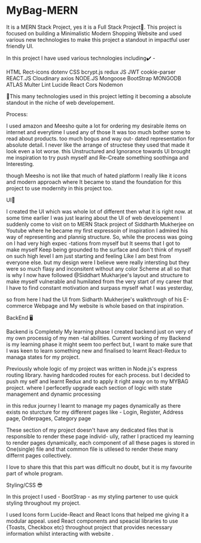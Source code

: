 # MyBag-MERN
It is a MERN Stack Project, yes it is a Full Stack Project💯. This project is focused on building a 
Minimalistic Modern Shopping Website and used various new technologies to make this project a 
standout in impactful user friendly UI.

In this project I have used various technologies including✔️ - 

HTML                      Rect-icons                dotenv
CSS                       bcrypt.js                 redux
JS                        JWT                       cookie-parser
REACT.JS                  Cloudinary                axios
NODE.JS                   Mongoose                  BootStrap
MONGODB ATLAS             Multer                    Lint 
Lucide React              Cors                      Nodemon

👏This many technologies used in this project letting it becoming a absolute standout in the niche 
of web developement.


Process:

I used amazon and Meesho quite a lot for ordering my desirable items on internet and everytime I 
used any of those It was too much bother some to read about products. too much bogus and way out-
dated representation for absolute detail. I never like the arrange of structese they used that 
made it look even a lot worse. this Unstructured and Ignorance towards UI brought me inspiration
to try push myself and Re-Create something soothinga and Interesting. 

though Meesho is not like that much of hated platform I really like it icons and modern approach 
where It became to stand the foundation for this project to use modernity in this project too.

UI🌱

I created the UI which was whole lot of different then what it is right now. at some time earlier I
was just learing about the UI of web developement I suddenly come to visit on to MERN Stack project 
of Siddharth Mukherjee on Youtube where he became my first expressoin of inspiration I admired his 
way of representing and plannig structure. So, while the process was going on I had very high expec
-tations from myself but It seems that I got to make myself Keep being grounded to the surface and 
don't think of myself on such high level I am just starting and feeling Like I am best from everyone 
else. but my design were I believe were really intersting but they were so much flasy and inconsitent 
without any color Scheme at all so that is why I now have followed @Siddhart Mukharjee's layout and 
structure to make myself vulnerable and humilated from the very start of my career that I have to 
find constant motivation and surpass myself what I was yesterday,

so from here I had the UI from Sidharth Mukherjee's walkthrough of his E-commerce Webpage and My 
website is whole based on that inspiration.

BackEnd 🖥️

Backend is Completely My learning phase I created backend just on very of my own processig of my men
-tal abilities. Current working of my Backend is my learning phase it might seem too perfect but, I want 
to make sure that I was keen to learn something new and finalised to learnt React-Redux to managa states 
for my project.

Previously whole logic of my project was written in Node.js's express routing library. having hardcoded 
routes for each process. but I decided to push my self and learnt Redux and to apply it right away on 
to my MYBAG project. where I perfecetly upgrade each section of logic with state management and dynamic 
processing 

in this redux journey I learnt to manage my pages dynamically as there exists no sturcture for my different
pages like     - Login, Register, Address page, Orderpages, Category page

These section of my project doesn't have any dedicated files that is responsible to render these page individ-
ully, rather I practiced my learning to render pages dynamically, each component of all these pages is stored 
in One(single) file and that common file is utilesed to render these many differnt pages collectively.

I love to share this that this part was difficult no doubt, but it is my favourite part of whole program.

Styling/CSS 😎

In this project I used - BootStrap - as my styling partener to use quick styling throughout my project.

I used Icons form Lucide-React and React Icons that helped me giving it a modular appeal. 
used React components and speacial libraries to use {Toasts, Checkbox etc} 
throughout project that provides necessary information whilst interacting with website .

